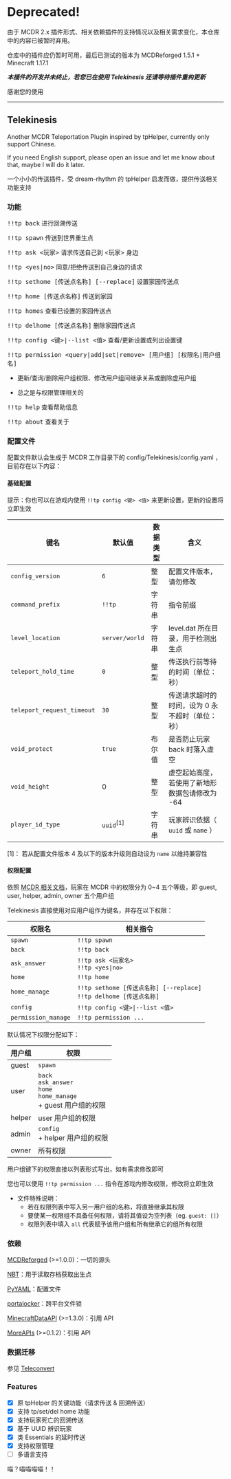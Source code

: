 # Deprecated!

由于 MCDR 2.x 插件形式、相关依赖插件的支持情况以及相关需求变化，本仓库中的内容已被暂时弃用。

仓库中的插件应仍暂时可用，最后已测试的版本为 MCDReforged 1.5.1 + Minecraft 1.17.1

***本插件的开发并未终止，若您已在使用 Telekinesis 还请等待插件重构更新***

感谢您的使用

----

## Telekinesis

Another MCDR Teleportation Plugin inspired by tpHelper, currently only support Chinese.

If you need English support, please open an issue and let me know about that, maybe I will do it later.

一个小小的传送插件，受 dream-rhythm 的 tpHelper 启发而做，提供传送相关功能支持

### 功能

<kbd>!!tp back</kbd> 进行回溯传送

<kbd>!!tp spawn</kbd> 传送到世界重生点

<kbd>!!tp ask \<玩家></kbd> 请求传送自己到 \<玩家> 身边

<kbd>!!tp \<yes|no></kbd> 同意/拒绝传送到自己身边的请求

<kbd>!!tp sethome [传送点名称] [--replace]</kbd> 设置家园传送点

<kbd>!!tp home [传送点名称]</kbd> 传送到家园

<kbd>!!tp homes</kbd> 查看已设置的家园传送点

<kbd>!!tp delhome [传送点名称]</kbd> 删除家园传送点

<kbd>!!tp config \<键>|--list \<值></kbd> 查看/更新设置或列出设置键

<kbd>!!tp permission \<query|add|set|remove> [用户组] [权限名|用户组名]</kbd>

- 更新/查询/删除用户组权限、修改用户组间继承关系或删除虚用户组

- 总之是与权限管理相关的

<kbd>!!tp help</kbd> 查看帮助信息

<kbd>!!tp about</kbd> 查看关于

### 配置文件

配置文件默认会生成于 MCDR 工作目录下的 config/Telekinesis/config.yaml ，目前存在以下内容：

#### 基础配置

提示：你也可以在游戏内使用 `!!tp config <键> <值>` 来更新设置，更新的设置将立即生效

|键名|默认值|数据类型|含义|
|----|----|----|----|
|`config_version`|`6`|整型|配置文件版本，请勿修改|
|`command_prefix`|`!!tp`|字符串|指令前缀|
|`level_location`|`server/world`|字符串|level.dat 所在目录，用于检测出生点|
|`teleport_hold_time`|`0`|整型|传送执行前等待的时间（单位：秒）|
|`teleport_request_timeout`|`30`|整型|传送请求超时的时间，设为 0 永不超时（单位：秒）|
|`void_protect`|`true`|布尔值|是否防止玩家 back 时落入虚空|
|`void_height`|0|整型|虚空起始高度，若使用了新地形数据包请修改为 -64|
|`player_id_type`|`uuid`<sup>[1]</sup>|字符串|玩家辨识依据（ `uuid` 或 `name` ）

[1]： 若从配置文件版本 4 及以下的版本升级则自动设为 `name` 以维持兼容性

#### 权限配置

依照 [MCDR 相关文档](https://mcdreforged.readthedocs.io/zh_CN/latest/permission.html)，玩家在 MCDR 中的权限分为 0~4 五个等级，即 guest, user, helper, admin, owner 五个用户组

Telekinesis 直接使用对应用户组作为键名，并存在以下权限：

|权限名|相关指令|
|----|----|
|`spawn`|`!!tp spawn`|
|`back`|`!!tp back`|
|`ask_answer`|`!!tp ask <玩家名>`</br>`!!tp <yes\|no>`|
|`home`|`!!tp home`|
|`home_manage`|`!!tp sethome [传送点名称] [--replace]`</br>`!!tp delhome [传送点名称]`|
|`config`|`!!tp config <键>\|--list <值>`|
|`permission_manage`|`!!tp permission ...`|

默认情况下权限分配如下：

|用户组|权限|
|----|----|
|guest|`spawn`|
|user|`back`</br>`ask_answer`</br>`home`</br>`home_manage`</br>+ guest 用户组的权限|
|helper|user 用户组的权限|
|admin|`config`</br>+ helper 用户组的权限|
|owner|所有权限|

用户组键下的权限直接以列表形式写出，如有需求修改即可

您也可以使用 `!!tp permission ...` 指令在游戏内修改权限，修改将立即生效

- 文件特殊说明：
    - 若在权限列表中写入另一用户组的名称，将直接继承其权限
    - 要使某一权限组不具备任何权限，请将其值设为空列表（eg. `guest: []`）
    - 权限列表中填入 `all` 代表赋予该用户组和所有继承它的组所有权限

### 依赖

[MCDReforged](https://github.com/Fallen-Breath/MCDReforged) (>=1.0.0)：一切的源头

[NBT](https://pypi.org/project/NBT)：用于读取存档获取出生点

[PyYAML](https://pypi.org/project/PyYAML)：配置文件

[portalocker](https://pypi.org/project/portalocker)：跨平台文件锁

[MinecraftDataAPI](https://github.com/MCDReforged/MinecraftDataAPI) (>=1.3.0)：引用 API

[MoreAPIs](https://github.com/HuajiMUR233/MoreAPIs) (>=0.1.2)：引用 API

### 数据迁移

参见 [Teleconvert](https://github.com/Nyaacinth/Teleconvert)

### Features

- [x] 原 tpHelper 的关键功能（请求传送 & 回溯传送）
- [x] 支持 tp/set/del home 功能
- [x] 支持玩家死亡的回溯传送
- [x] 基于 UUID 辨识玩家
- [x] 类 Essentials 的延时传送
- [x] 支持权限管理
- [ ] 多语言支持

喵？喵喵喵喵！！
